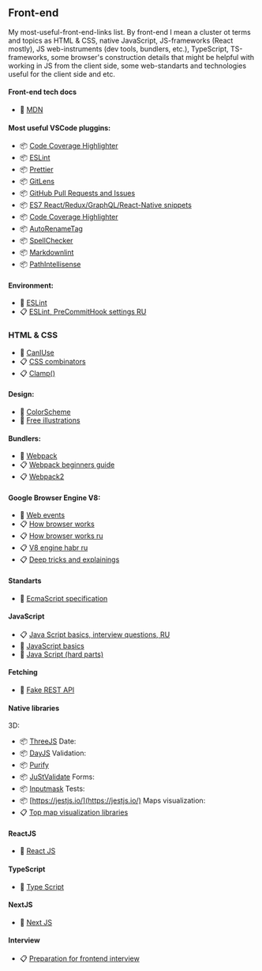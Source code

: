 ## Front-end

My most-useful-front-end-links list. 
By front-end I mean a cluster ot terms and topics as HTML & CSS, native JavaScript, JS-frameworks (React mostly), JS web-instruments (dev tools, bundlers, etc.), TypeScript, TS-frameworks, some browser's construction details that might be helpful with working in JS from the client side, some web-standarts and technologies useful for the client side and etc.

#### Front-end tech docs
- 🧾 [MDN](https://developer.mozilla.org/en-US/)

#### Most useful VSCode pluggins:
- 📦 [Code Coverage Highlighter ](https://marketplace.visualstudio.com/items?itemName=brainfit.vscode-coverage-highlighter)
- 📦 [ESLint](https://marketplace.visualstudio.com/items?itemName=dbaeumer.vscode-eslint)
- 📦 [Prettier](https://marketplace.visualstudio.com/items?itemName=esbenp.prettier-vscode)
- 📦 [GitLens](https://marketplace.visualstudio.com/items?itemName=eamodio.gitlens)
- 📦 [GitHub Pull Requests and Issues ](https://marketplace.visualstudio.com/items?itemName=GitHub.vscode-pull-request-github)
- 📦 [ES7 React/Redux/GraphQL/React-Native snippets](https://marketplace.visualstudio.com/items?itemName=dsznajder.es7-react-js-snippets)
- 📦 [Code Coverage Highlighter ](https://marketplace.visualstudio.com/items?itemName=brainfit.vscode-coverage-highlighter)
- 📦 [AutoRenameTag](https://marketplace.visualstudio.com/items?itemName=formulahendry.auto-rename-tag)
- 📦 [SpellChecker](https://marketplace.visualstudio.com/items?itemName=streetsidesoftware.code-spell-checker)
- 📦 [Markdownlint](https://marketplace.visualstudio.com/items?itemName=DavidAnson.vscode-markdownlint)
- 📦 [PathIntellisense](https://marketplace.visualstudio.com/items?itemName=christian-kohler.path-intellisense)

#### Environment:
- 🧾 [ESLint](https://eslint.org/)
- 📋 [ESLint, PreCommitHook settings RU](https://maxpfrontend.ru/vebinary/nastroyka-eslint-prettier-pre-commit-hook-create-react-app-visual-studio-code/)

### HTML & CSS
- 🤖 [CanIUse](https://caniuse.com/)
- 📋 [CSS combinators](https://www.w3schools.com/css/css_combinators.asp)
- 📋 [Clamp()](https://piccalil.li/quick-tip/use-css-clamp-to-create-a-more-flexible-wrapper-utility/)

#### Design:
- 🤖 [ColorScheme](https://colorscheme.ru/)
- 🤖 [Free illustrations](https://undraw.co/)

#### Bundlers:
- 🧾 [Webpack](https://webpack.js.org/)
- 📋 [Webpack beginners guide](https://dev.to/carriepascale/a-very-beginner-s-guide-to-webpack-2jal)
- 📋 [Webpack2](https://habr.com/ru/post/519064/)

#### Google Browser Engine V8:
- 🧾 [Web events](https://developer.mozilla.org/ru/docs/Web/Events)
- 📋 [How browser works](https://www.html5rocks.com/en/tutorials/internals/howbrowserswork/)
- 📋 [How browser works ru](https://www.html5rocks.com/ru/tutorials/internals/howbrowserswork/)
- 📋 [V8 engine habr ru](https://habr.com/ru/company/ruvds/blog/337460/)
- 📋 [Deep tricks and explainings](https://mrale.ph/)

#### Standarts
- 🧾 [EcmaScript specification](https://tc39.es/ecma262/)

#### JavaScript
- 📋 [Java Script basics, interview questions, RU](https://github.com/PavPavv/MyJSCheatsheet)
- 🔖 [JavaScript basics](./js_basics.md)
- 🔖 [Java Script (hard parts)](./js.md)

#### Fetching
- 🤖 [Fake REST API](https://jsonplaceholder.typicode.com/)

#### Native libraries
3D:
- 📦 [ThreeJS](https://threejs.org/)
Date:
- 📦 [DayJS](https://github.com/iamkun/dayjs)
Validation:
- 📦 [Purify](https://www.npmjs.com/package/purify)
- 📦 [JuStValidate](https://github.com/horprogs/Just-validate)
Forms:
- 📦 [Inputmask](https://github.com/RobinHerbots/Inputmask)
Tests:
- 📦 [https://jestjs.io/](https://jestjs.io/)
Maps visualization:
- 📋 [Top map visualization libraries](https://habr.com/ru/post/318600/)

#### ReactJS
- 🔖 [React JS](./react.md)

#### TypeScript
- 🔖 [Type Script](./ts.md)

#### NextJS
- 🔖 [Next JS](./next.md)

#### Interview
- 📋 [Preparation for frontend interview](https://www.notion.so/Front-End-Preparation-a0ac842415a04ddf9319718ea6ba22a4)
